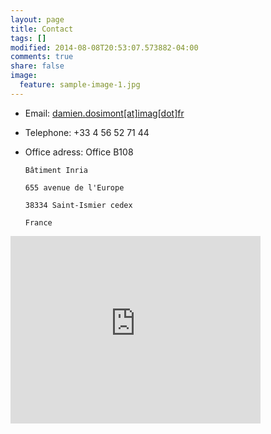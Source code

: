 ```yaml
---
layout: page
title: Contact
tags: []
modified: 2014-08-08T20:53:07.573882-04:00
comments: true
share: false
image:
  feature: sample-image-1.jpg
---
```


- Email: 
      [damien.dosimont[at]imag[dot]fr](damien.dosimont[at]imag[dot]fr)
- Telephone: 
      +33 4 56 52 71 44
- Office adress:
      Office B108
      
      Bâtiment Inria
      
      655 avenue de l'Europe
      
      38334 Saint-Ismier cedex
      
      France
     

<iframe src="https://www.google.com/maps/embed?pb=!1m14!1m8!1m3!1d5621.147739983848!2d5.807397938471249!3d45.2159579125406!3m2!1i1024!2i768!4f13.1!3m3!1m2!1s0x0%3A0x60b3d32a7c64c8f0!2sInria+Grenoble+Rh%C3%B4ne-Alpes!5e0!3m2!1sfr!2sfr!4v1430126613768" width="400" height="300" frameborder="0" style="border:0"></iframe>
